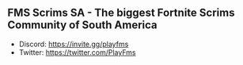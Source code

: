 ## FMS Scrims SA - The biggest Fortnite Scrims Community of South America

- Discord: https://invite.gg/playfms
- Twitter: https://twitter.com/PlayFms
